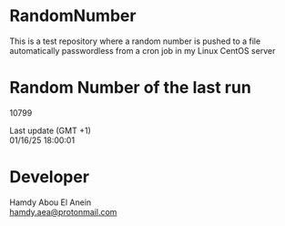 # RandomNumber    
This is a test repository where a random number is pushed to a file automatically passwordless from a cron job in my Linux CentOS server    
# Random Number of the last run   
10799
      
Last update (GMT +1)    
01/16/25 18:00:01
# Developer    
Hamdy Abou El Anein   
hamdy.aea@protonmail.com
